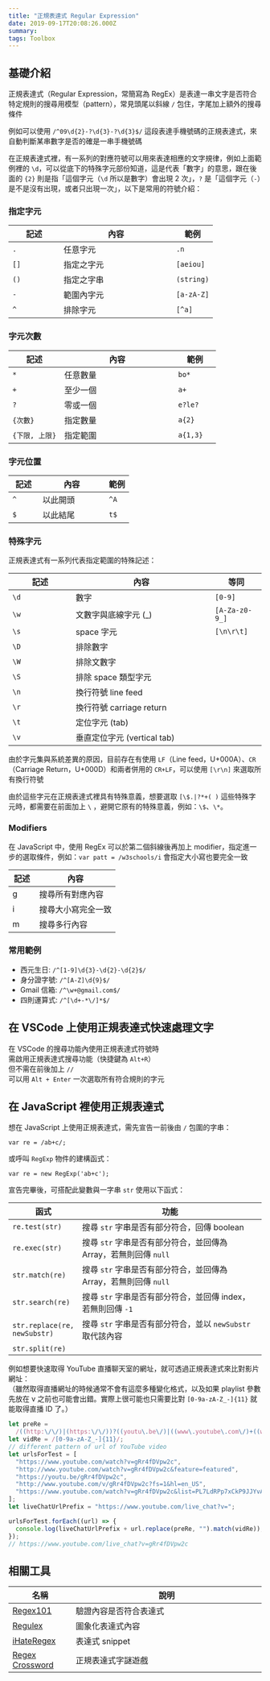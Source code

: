 ```yaml
---
title: "正規表達式 Regular Expression"
date: 2019-09-17T20:08:26.000Z
summary:
tags: Toolbox
---
```


<style>
table {
  width: 100%;
}
table td:nth-child(1) {
  width: 25%;
}
table td:nth-child(3) {
  width: 20%;
}
</style>

## 基礎介紹

正規表達式（Regular Expression，常簡寫為 RegEx）是表達一串文字是否符合特定規則的搜尋用模型（pattern），常見頭尾以斜線 `/` 包住，字尾加上額外的搜尋條件

例如可以使用 `/^09\d{2}-?\d{3}-?\d{3}$/` 這段表達手機號碼的正規表達式，來自動判斷某串數字是否的確是一串手機號碼

在正規表達式裡，有一系列的對應符號可以用來表達相應的文字規律，例如上面範例裡的 `\d`，可以從底下的特殊字元部份知道，這是代表「數字」的意思，跟在後面的 `{2}` 則是指「這個字元（`\d` 所以是數字）會出現 2 次」，`?` 是「這個字元（`-`）是不是沒有出現，或者只出現一次」，以下是常用的符號介紹：

### 指定字元

| 記述 | 內容       | 範例       |
| ---- | ---------- | ---------- |
| `.`  | 任意字元   | `.n`       |
| `[]` | 指定之字元 | `[aeiou]`  |
| `()` | 指定之字串 | `(string)` |
| `-`  | 範圍內字元 | `[a-zA-Z]` |
| `^`  | 排除字元   | `[^a]`     |

### 字元次數

| 記述           | 內容     | 範例     |
| -------------- | -------- | -------- |
| `*`            | 任意數量 | `bo*`    |
| `+`            | 至少一個 | `a+`     |
| `?`            | 零或一個 | `e?le?`  |
| `{次數}`       | 指定數量 | `a{2}`   |
| `{下限, 上限}` | 指定範圍 | `a{1,3}` |

### 字元位置

| 記述 | 內容     | 範例 |
| ---- | -------- | ---- |
| `^`  | 以此開頭 | `^A` |
| `$`  | 以此結尾 | `t$` |

### 特殊字元

正規表達式有一系列代表指定範圍的特殊記述：

| 記述 | 內容                        | 等同           |
| ---- | --------------------------- | -------------- |
| `\d` | 數字                        | `[0-9]`        |
| `\w` | 文數字與底線字元 (\_)       | `[A-Za-z0-9_]` |
| `\s` | space 字元                  | `[\n\r\t]`     |
| `\D` | 排除數字                    |                |
| `\W` | 排除文數字                  |                |
| `\S` | 排除 space 類型字元         |                |
| `\n` | 換行符號 line feed          |                |
| `\r` | 換行符號 carriage return    |                |
| `\t` | 定位字元 (tab)              |                |
| `\v` | 垂直定位字元 (vertical tab) |                |

由於字元集與系統差異的原因，目前存在有使用 `LF`（Line feed，U+000A）、`CR`（Carriage Return，U+000D）和兩者併用的 `CR+LF`，可以使用 `[\r\n]` 來選取所有換行符號

由於這些字元在正規表達式裡具有特殊意義，想要選取 `[\$.|?*+( )` 這些特殊字元時，都需要在前面加上 `\` ，避開它原有的特殊意義，例如：`\$`、`\*`。

### Modifiers

在 JavaScript 中，使用 RegEx 可以於第二個斜線後再加上 modifier，指定進一步的選取條件，例如：`var patt = /w3schools/i` 會指定大小寫也要完全一致

| 記述 | 內容               |
| ---- | ------------------ |
| g    | 搜尋所有對應內容   |
| i    | 搜尋大小寫完全一致 |
| m    | 搜尋多行內容       |

### 常用範例

- 西元生日: `/^[1-9]\d{3}-\d{2}-\d{2}$/`
- 身分證字號: `/^[A-Z]\d{9}$/`
- Gmail 信箱: `/^\w+@gmail.com$/`
- 四則運算式: `/^[\d+-*\/]*$/`

## 在 VSCode 上使用正規表達式快速處理文字

在 VSCode 的搜尋功能內使用正規表達式符號時
<br>需啟用正規表達式搜尋功能（快捷鍵為 `Alt+R`）
<br>但不需在前後加上 `//`
<br>可以用 `Alt + Enter` 一次選取所有符合規則的字元

## 在 JavaScript 裡使用正規表達式

想在 JavaScript 上使用正規表達式，需先宣告一前後由 `/` 包圍的字串：

`var re = /ab+c/;`

或呼叫 `RegExp` 物件的建構函式：

`var re = new RegExp('ab+c');`

宣告完畢後，可搭配此變數與一字串 `str` 使用以下函式：

| 函式                         | 功能                                                             |
| ---------------------------- | ---------------------------------------------------------------- |
| `re.test(str)`               | 搜尋 `str` 字串是否有部分符合，回傳 boolean                      |
| `re.exec(str)`               | 搜尋 `str` 字串是否有部分符合，並回傳為 Array，若無則回傳 `null` |
| `str.match(re)`              | 搜尋 `str` 字串是否有部分符合，並回傳為 Array，若無則回傳 `null` |
| `str.search(re)`             | 搜尋 `str` 字串是否有部分符合，並回傳 index，若無則回傳 `-1`     |
| `str.replace(re, newSubstr)` | 搜尋 `str` 字串是否有部分符合，並以 `newSubstr` 取代該內容       |
| `str.split(re)`              |                                                                  |

例如想要快速取得 YouTube 直播聊天室的網址，就可透過正規表達式來比對影片網址：
<br/>（雖然取得直播網址的時候通常不會有這麼多種變化格式，以及如果 playlist 參數先放在 v 之前也可能會出錯。實際上很可能也只需要比對 `[0-9a-zA-Z_-]{11}` 就能取得直播 ID 了。）

```javascript
let preRe =
  /((http:\/\/)|(https:\/\/))?((youtu\.be\/)|((www\.youtube\.com\/)+((watch\?v=)|(v\/))))/;
let vidRe = /[0-9a-zA-Z_-]{11}/;
// different pattern of url of YouTube video
let urlsForTest = [
  "https://www.youtube.com/watch?v=gRr4fDVpw2c",
  "http://www.youtube.com/watch?v=gRr4fDVpw2c&feature=featured",
  "https://youtu.be/gRr4fDVpw2c",
  "http://www.youtube.com/v/gRr4fDVpw2c?fs=1&hl=en_US",
  "https://www.youtube.com/watch?v=gRr4fDVpw2c&list=PL7LdRPp7xCkP9JJYvAqrQJLScbSol7S4-&index=2",
];
let liveChatUrlPrefix = "https://www.youtube.com/live_chat?v=";

urlsForTest.forEach((url) => {
  console.log(liveChatUrlPrefix + url.replace(preRe, "").match(vidRe));
});
// https://www.youtube.com/live_chat?v=gRr4fDVpw2c
```

## 相關工具

| 名稱                                                              | 說明                   |
| ----------------------------------------------------------------- | ---------------------- |
| [Regex101](https://regex101.com/)                                 | 驗證內容是否符合表達式 |
| [Regulex](<https://jex.im/regulex/#!flags=&re=%5E(a%7Cb)*%3F%24>) | 圖象化表達式內容       |
| [iHateRegex](https://ihateregex.io/)                              | 表達式 snippet         |
| [Regex Crossword](https://regexcrossword.com/)                    | 正規表達式字謎遊戲     |
